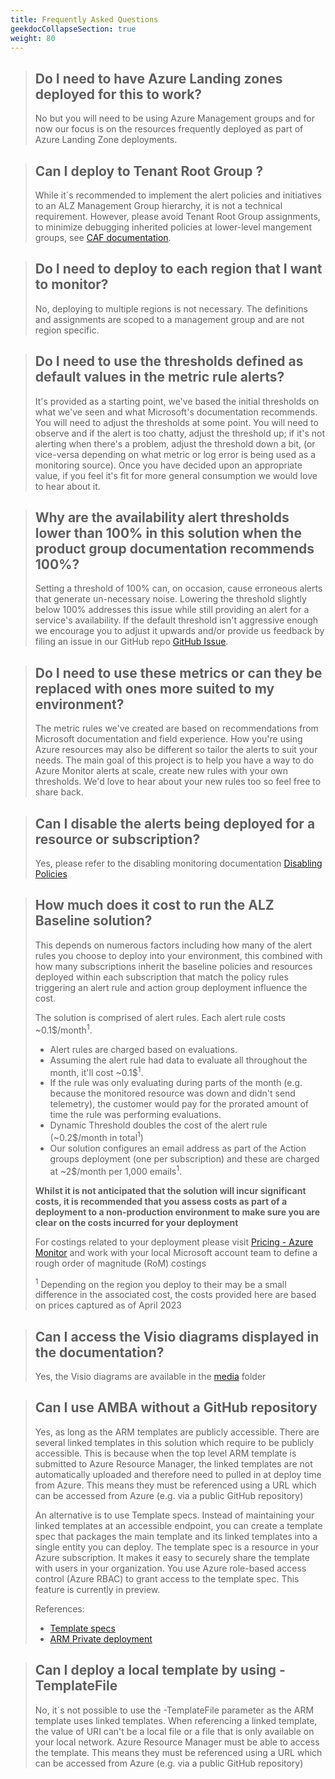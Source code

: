 ```yaml
---
title: Frequently Asked Questions
geekdocCollapseSection: true
weight: 80
---
```


> ## Do I need to have Azure Landing zones deployed for this to work?
>
> No but you will need to be using Azure Management groups and for now our focus is on the resources frequently deployed as part of Azure Landing Zone deployments.

> ## Can I deploy to Tenant Root Group ?
> 
> While it´s recommended to implement the alert policies and initiatives to an ALZ Management Group hierarchy, it is not a technical requirement. However, please avoid Tenant Root Group assignments, to minimize debugging inherited policies at lower-level mangement groups, see [CAF documentation](https://learn.microsoft.com/en-us/azure/cloud-adoption-framework/ready/landing-zone/design-area/resource-org-management-groups). 

> ## Do I need to deploy to each region that I want to monitor?
>
> No, deploying to multiple regions is not necessary. The definitions and assignments are scoped to a management group and are not region specific.

> ## Do I need to use the thresholds defined as default values in the metric rule alerts?
>
> It's provided as a starting point, we've based the initial thresholds on what we've seen and what Microsoft's documentation recommends. You will need to adjust the thresholds at some point.
> You will need to observe and if the alert is too chatty, adjust the threshold up; if it's not alerting when there's a problem, adjust the threshold down a bit, (or vice-versa depending on what metric or log error is being used as a monitoring source). Once you have decided upon an appropriate value, if you feel it's fit for more general consumption we would love to hear about it.

> ## Why are the availability alert thresholds lower than 100% in this solution when the product group documentation recommends 100%?
>
> Setting a threshold of 100% can, on occasion, cause erroneous alerts that generate un-necessary noise. Lowering the threshold slightly below 100% addresses this issue while still providing an alert for a service's availability. If the default threshold isn't aggressive enough we encourage you to adjust it upwards and/or provide us feedback by filing an issue in our GitHub repo [GitHub Issue](https://github.com/Azure/azure-monitor-baseline-alerts/issues).

> ## Do I need to use these metrics or can they be replaced with ones more suited to my environment?
>
> The metric rules we've created are based on recommendations from Microsoft documentation and field experience. How you're using Azure resources may also be different so tailor the alerts to suit your needs. The main goal of this project is to help you have a way to do Azure Monitor alerts at scale, create new rules with your own thresholds. We'd love to hear about your new rules too so feel free to share back.

> ## Can I disable the alerts being deployed for a resource or subscription?
>
> Yes, please refer to the disabling monitoring documentation [Disabling Policies](../Disabling-Policies)

> ## How much does it cost to run the ALZ Baseline solution?
>
> This depends on numerous factors including how many of the alert rules you choose to deploy into your environment, this combined with how many subscriptions inherit the baseline policies and resources deployed within each subscription that match the policy rules triggering an alert rule and action group deployment influence the cost.
>
> The solution is comprised of alert rules. Each alert rule costs ~0.1$/month<sup>1</sup>.
>
> - Alert rules are charged based on evaluations.
> - Assuming the alert rule had data to evaluate all throughout the month, it'll cost ~0.1$<sup>1</sup>.
> - If the rule was only evaluating during parts of the month (e.g. because the monitored resource was down and didn't send telemetry), the customer would pay for the prorated amount of time the rule was performing evaluations.
> - Dynamic Threshold doubles the cost of the alert rule (~0.2$/month in total<sup>1</sup>)
> - Our solution configures an email address as part of the Action groups deployment (one per subscription) and these are charged at ~2$/month per 1,000 emails<sup>1</sup>.
>
> **Whilst it is not anticipated that the solution will incur significant costs, it is recommended that you assess costs as part of a deployment to a non-production environment to make sure you are clear on the costs incurred for your deployment**
>
> For costings related to your deployment please visit [Pricing - Azure Monitor](https://azure.microsoft.com/en-us/pricing/details/monitor/) and work with your local Microsoft account team to define a rough order of magnitude (RoM) costings
>
> <sup>1</sup> Depending on the region you deploy to their may be a small difference in the associated cost, the costs provided here are based on prices captured as of April 2023

> ## Can I access the Visio diagrams displayed in the documentation?
>
> Yes, the Visio diagrams are available in the [media](https://github.com/Azure/azure-monitor-baseline-alerts/tree/main/docs/content/patterns/alz/media) folder

> ## Can I use AMBA without a GitHub repository
>
> <p>Yes, as long as the ARM templates are publicly accessible. There are several linked templates in this solution which require to be publicly accessible. This is because when the top level ARM template is submitted to Azure Resource Manager, the linked templates are not automatically uploaded and therefore need to pulled in at deploy time from Azure. This means they must be referenced using a URL which can be accessed from Azure (e.g. via a public GitHub repository)</p>
> <p>An alternative is to use Template specs. Instead of maintaining your linked templates at an accessible endpoint, you can create a template spec that packages the main template and its linked templates into a single entity you can deploy. The template spec is a resource in your Azure subscription. It makes it easy to securely share the template with users in your organization. You use Azure role-based access control (Azure RBAC) to grant access to the template spec. This feature is currently in preview.</p>
>
> References:
> - [Template specs](https://learn.microsoft.com/en-us/azure/azure-resource-manager/templates/linked-templates?tabs=azure-powershell#template-specs)
> - [ARM Private deployment](https://github.com/Azure/ARM-private-deployment)

> ## Can I deploy a local template by using -TemplateFile
>
> No, it´s not possible to use the -TemplateFile parameter as the ARM template uses linked templates. When referencing a linked template, the value of URI can't be a local file or a file that is only available on your local network. Azure Resource Manager must be able to access the template. This means they must be referenced using a URL which can be accessed from Azure (e.g. via a public GitHub repository)
